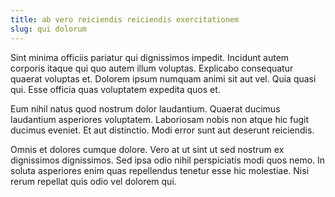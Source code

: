 ```yaml
---
title: ab vero reiciendis reiciendis exercitationem
slug: qui dolorum
---
```


Sint minima officiis pariatur qui dignissimos impedit. Incidunt autem corporis itaque qui quo autem illum voluptas. Explicabo consequatur quaerat voluptas et. Dolorem ipsum numquam animi sit aut vel. Quia quasi qui. Esse officia quas voluptatem expedita quos et.

Eum nihil natus quod nostrum dolor laudantium. Quaerat ducimus laudantium asperiores voluptatem. Laboriosam nobis non atque hic fugit ducimus eveniet. Et aut distinctio. Modi error sunt aut deserunt reiciendis.

Omnis et dolores cumque dolore. Vero at ut sint ut sed nostrum ex dignissimos dignissimos. Sed ipsa odio nihil perspiciatis modi quos nemo. In soluta asperiores enim quas repellendus tenetur esse hic molestiae. Nisi rerum repellat quis odio vel dolorem qui.
